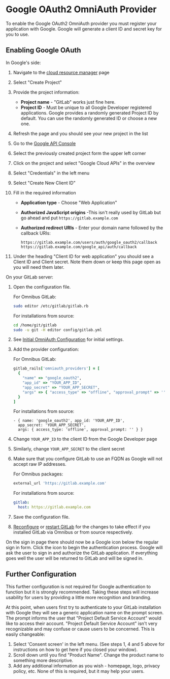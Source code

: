 # Google OAuth2 OmniAuth Provider

To enable the Google OAuth2 OmniAuth provider you must register your application
with Google. Google will generate a client ID and secret key for you to use.

## Enabling Google OAuth

In Google's side:

1. Navigate to the [cloud resource manager](https://console.cloud.google.com/cloud-resource-manager) page
1. Select "Create Project"
1. Provide the project information:
    - **Project name** - "GitLab" works just fine here.
    - **Project ID** - Must be unique to all Google Developer registered applications.
      Google provides a randomly generated Project ID by default. You can use
      the randomly generated ID or choose a new one.
1. Refresh the page and you should see your new project in the list
1. Go to the [Google API Console](https://console.developers.google.com/apis/dashboard)
1. Select the previously created project form the upper left corner
1. Click on the project and select "Google Cloud APIs" in the overview
1. Select "Credentials" in the left menu
1. Select "Create New Client ID"
1. Fill in the required information
    - **Application type** - Choose "Web Application"
    - **Authorized JavaScript origins** -This isn't really used by GitLab but go
      ahead and put `https://gitlab.example.com`
    - **Authorized redirect URIs** - Enter your domain name followed by the
      callback URIs:

        ```
        https://gitlab.example.com/users/auth/google_oauth2/callback
        https://gitlab.example.com/google_api/auth/callback
        ```

1. Under the heading "Client ID for web application" you should see a Client ID
   and Client secret. Note them down or keep this page open as you will need them
   later.

On your GitLab server:

1. Open the configuration file.

    For Omnibus GitLab:

    ```sh
    sudo editor /etc/gitlab/gitlab.rb
    ```

    For installations from source:

    ```sh
    cd /home/git/gitlab
    sudo -u git -H editor config/gitlab.yml
    ```

1. See [Initial OmniAuth Configuration](omniauth.md#initial-omniauth-configuration) for initial settings.
1. Add the provider configuration:

    For Omnibus GitLab:

    ```ruby
    gitlab_rails['omniauth_providers'] = [
      {
        "name" => "google_oauth2",
        "app_id" => "YOUR_APP_ID",
        "app_secret" => "YOUR_APP_SECRET",
        "args" => { "access_type" => "offline", "approval_prompt" => '' }
      }
    ]
    ```

    For installations from source:

    ```
    - { name: 'google_oauth2', app_id: 'YOUR_APP_ID',
      app_secret: 'YOUR_APP_SECRET',
      args: { access_type: 'offline', approval_prompt: '' } }
    ```

1. Change `YOUR_APP_ID` to the client ID from the Google Developer page
1. Similarly, change `YOUR_APP_SECRET` to the client secret
1. Make sure that you configure GitLab to use an FQDN as Google will not accept
   raw IP addresses.

    For Omnibus packages:

    ```ruby
    external_url 'https://gitlab.example.com'
    ```

    For installations from source:

    ```yaml
    gitlab:
      host: https://gitlab.example.com
    ```

1.  Save the configuration file.
1.  [Reconfigure][] or [restart GitLab][] for the changes to take effect if you
    installed GitLab via Omnibus or from source respectively.

On the sign in page there should now be a Google icon below the regular sign in
form. Click the icon to begin the authentication process. Google will ask the
user to sign in and authorize the GitLab application. If everything goes well
the user will be returned to GitLab and will be signed in.

## Further Configuration

This further configuration is not required for Google authentication to function
but it is strongly recommended. Taking these steps will increase usability for
users by providing a little more recognition and branding.

At this point, when users first try to authenticate to your GitLab installation
with Google they will see a generic application name on the prompt screen. The
prompt informs the user that "Project Default Service Account" would like to
access their account. "Project Default Service Account" isn't very recognizable
and may confuse or cause users to be concerned. This is easily changeable:

1. Select 'Consent screen' in the left menu. (See steps 1, 4 and 5 above for
   instructions on how to get here if you closed your window).
1. Scroll down until you find "Product Name". Change the product name to
   something more descriptive.
1. Add any additional information as you wish - homepage, logo, privacy policy,
   etc. None of this is required, but it may help your users.

[reconfigure]: ../administration/restart_gitlab.md#omnibus-gitlab-reconfigure
[restart GitLab]: ../administration/restart_gitlab.md#installations-from-source

